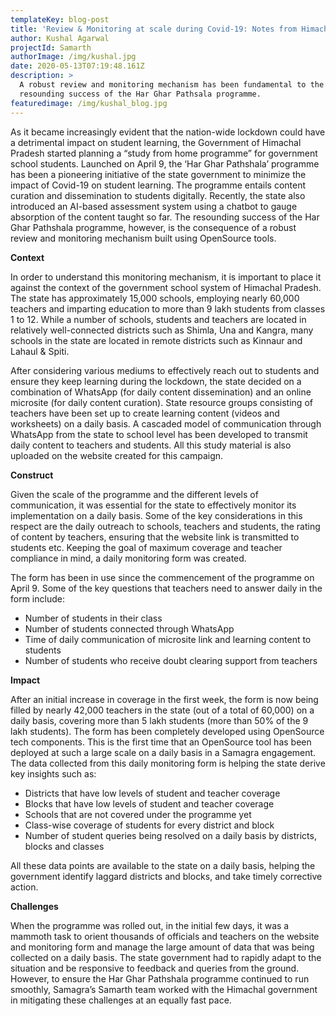 ```yaml
---
templateKey: blog-post
title: 'Review & Monitoring at scale during Covid-19: Notes from Himachal Pradesh'
author: Kushal Agarwal
projectId: Samarth
authorImage: /img/kushal.jpg
date: 2020-05-13T07:19:48.161Z
description: >
  A robust review and monitoring mechanism has been fundamental to the
  resounding success of the Har Ghar Pathsala programme. 
featuredimage: /img/kushal_blog.jpg
---
```

As it became increasingly evident that the nation-wide lockdown could have a detrimental impact on student learning, the Government of Himachal Pradesh started planning a “study from home programme” for government school students. Launched on April 9, the ‘Har Ghar Pathshala’ programme has been a pioneering initiative of the state government to minimize the impact of Covid-19 on student learning. The programme entails content curation and dissemination to students digitally. Recently, the state also introduced an AI-based assessment system using a chatbot to gauge absorption of the content taught so far. The resounding success of the Har Ghar Pathshala programme, however, is the consequence of a robust review and monitoring mechanism built using OpenSource tools. 



**Context**

In order to understand this monitoring mechanism, it is important to place it against the context of the government school system of Himachal Pradesh. The state has approximately 15,000 schools, employing nearly 60,000 teachers and imparting education to more than 9 lakh students from classes 1 to 12. While a number of schools, students and teachers are located in relatively well-connected districts such as Shimla, Una and Kangra, many schools in the state are located in remote districts such as Kinnaur and Lahaul & Spiti.



After considering various mediums to effectively reach out to students and ensure they keep learning during the lockdown, the state decided on a combination of WhatsApp (for daily content dissemination) and an online microsite (for daily content curation). State resource groups consisting of teachers have been set up to create learning content (videos and worksheets) on a daily basis. A cascaded model of communication through WhatsApp from the state to school level has been developed to transmit daily content to teachers and students. All this study material is also uploaded on the website created for this campaign.

**Construct**

Given the scale of the programme and the different levels of communication, it was essential for the state to effectively monitor its implementation on a daily basis. Some of the key considerations in this respect are the daily outreach to schools, teachers and students, the rating of content by teachers, ensuring that the website link is transmitted to students etc. Keeping the goal of maximum coverage and teacher compliance  in mind, a daily monitoring form was created. 



The form has been in use since the commencement of the programme on April 9. Some of the key questions that teachers need to answer daily in the form include:

* Number of students in their class
* Number of students connected through WhatsApp
* Time of daily communication of microsite link and learning content to students
* Number of students who receive doubt clearing support from teachers

**Impact**

After an initial increase in coverage in the first week, the form is now being filled by nearly 42,000 teachers in the state (out of a total of 60,000) on a daily basis, covering more than 5 lakh students (more than 50% of the 9 lakh students). The form has been completely developed using OpenSource tech components. This is the first time that an OpenSource tool has been deployed at such a large scale on a daily basis in a Samagra engagement. The data collected from this daily monitoring form is helping the state derive key insights such as:

* Districts that have low levels of student and teacher coverage
* Blocks that have low levels of student and teacher coverage
* Schools that are not covered under the programme yet 
* Class-wise coverage of students for every district and block 
* Number of student queries being resolved on a daily basis by districts, blocks and classes

All these data points are available to the state on a daily basis, helping the government identify laggard districts and blocks, and take timely corrective action.

**Challenges**

When the programme was rolled out, in the initial few days, it was a mammoth task to orient thousands of officials and teachers on the website and monitoring form and manage the large amount of data that was being collected on a daily basis. The state government had to rapidly adapt to the situation and be responsive to feedback and queries from the ground. However, to ensure the Har Ghar Pathshala programme continued to run smoothly, Samagra’s Samarth team worked with the Himachal government in mitigating these challenges at an equally fast pace.
